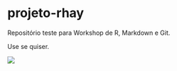 # projeto-rhay

Repositório teste para Workshop de R, Markdown e Git.

Use se quiser.

![](https://viajantehu.hotelurbano.com.br/wp-content/uploads/2018/06/chica_doida4.jpg)
